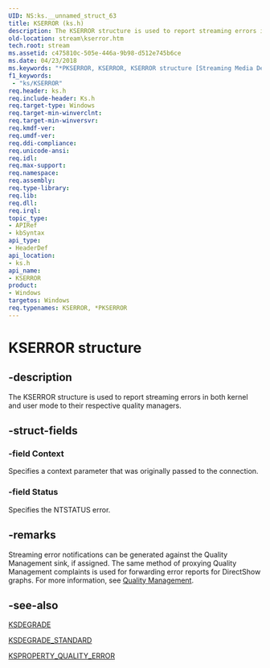 ```yaml
---
UID: NS:ks.__unnamed_struct_63
title: KSERROR (ks.h)
description: The KSERROR structure is used to report streaming errors in both kernel and user mode to their respective quality managers.
old-location: stream\kserror.htm
tech.root: stream
ms.assetid: c475810c-505e-446a-9b98-d512e745b6ce
ms.date: 04/23/2018
ms.keywords: "*PKSERROR, KSERROR, KSERROR structure [Streaming Media Devices], PKSERROR, PKSERROR structure pointer [Streaming Media Devices], ks-struct_86211cee-a711-4a84-b8ea-6de2d9ef81f6.xml, ks/KSERROR, ks/PKSERROR, stream.kserror"
f1_keywords:
 - "ks/KSERROR"
req.header: ks.h
req.include-header: Ks.h
req.target-type: Windows
req.target-min-winverclnt: 
req.target-min-winversvr: 
req.kmdf-ver: 
req.umdf-ver: 
req.ddi-compliance: 
req.unicode-ansi: 
req.idl: 
req.max-support: 
req.namespace: 
req.assembly: 
req.type-library: 
req.lib: 
req.dll: 
req.irql: 
topic_type:
- APIRef
- kbSyntax
api_type:
- HeaderDef
api_location:
- ks.h
api_name:
- KSERROR
product:
- Windows
targetos: Windows
req.typenames: KSERROR, *PKSERROR
---
```


# KSERROR structure


## -description


The KSERROR structure is used to report streaming errors in both kernel and user mode to their respective quality managers.


## -struct-fields




### -field Context

Specifies a context parameter that was originally passed to the connection.


### -field Status

Specifies the NTSTATUS error.


## -remarks



Streaming error notifications can be generated against the Quality Management sink, if assigned. The same method of proxying Quality Management complaints is used for forwarding error reports for DirectShow graphs. For more information, see <a href="https://docs.microsoft.com/windows-hardware/drivers/stream/quality-management">Quality Management</a>.




## -see-also




<a href="https://docs.microsoft.com/previous-versions/ff561671(v=vs.85)">KSDEGRADE</a>



<a href="https://docs.microsoft.com/windows-hardware/drivers/ddi/ks/ne-ks-ksdegrade_standard">KSDEGRADE_STANDARD</a>



<a href="https://docs.microsoft.com/windows-hardware/drivers/stream/ksproperty-quality-error">KSPROPERTY_QUALITY_ERROR</a>
 

 


